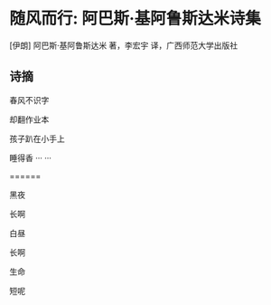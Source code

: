 # 随风而行: 阿巴斯·基阿鲁斯达米诗集

[伊朗] 阿巴斯·基阿鲁斯达米 著，李宏宇 译，广西师范大学出版社

## 诗摘

春风不识字

却翻作业本

孩子趴在小手上

睡得香 ··· ···

======

黑夜

长啊

白昼

长啊

生命

短呢
